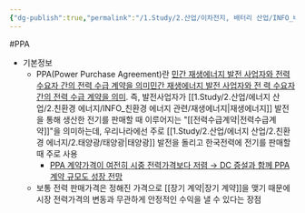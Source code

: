 ```yaml
---
{"dg-publish":true,"permalink":"/1.Study/2.산업/이차전지, 배터리 산업/INFO_배터리/PPA/","created":"2024-11-20T21:02:27.675+09:00","updated":"2025-06-26T16:53:17.403+09:00"}
---
```


#PPA 


- 기본정보
	- PPA(Power Purchase Agreement)란 [민간 재생에너지 발전 사업자와 전력 수요자 간의 전력 수급 계약을 의미](2.26_%20AI%20뜨거울수록%20좋아.pdf#page=21&selection=48,0,70,2&color=yellow)[민간 재생에너지 발전 사업자와 전 력 수요자 간의 전력 수급 계약을 의미](2.26_%20AI%20뜨거울수록%20좋아.pdf#page=21&selection=48,0,70,2&color=yellow). 즉, 발전사업자가 [[1.Study/2.산업/에너지 산업/2.친환경 에너지/INFO_친환경 에너지 관련/재생에너지\|재생에너지]] 발전을 통해 생산한 전기를 판매할 때 이루어지는 "[[전력수급계약\|전력수급계약]]"을 의미하는데, 우리나라에선 주로 [[1.Study/2.산업/에너지 산업/2.친환경 에너지/2.태양광/태양광\|태양광]] 발전을 돌리고 한국전력에 전기를 판매할 때 주로 사용 
		- [PPA 계약가격이 여전히 시중 전력가격보다 저렴 → DC 증설과 함께 PPA 계약 규모도 성장 전망](2.26_%20AI%20뜨거울수록%20좋아.pdf#page=21&selection=489,0,531,1&color=yellow)
	- 보통 전력 판매가격은 정해진 가격으로 [[장기 계약\|장기 계약]]을 맺기 때문에 시장 전력가격의 변동과 무관하게 안정적인 수익을 낼 수 있다는 장점
